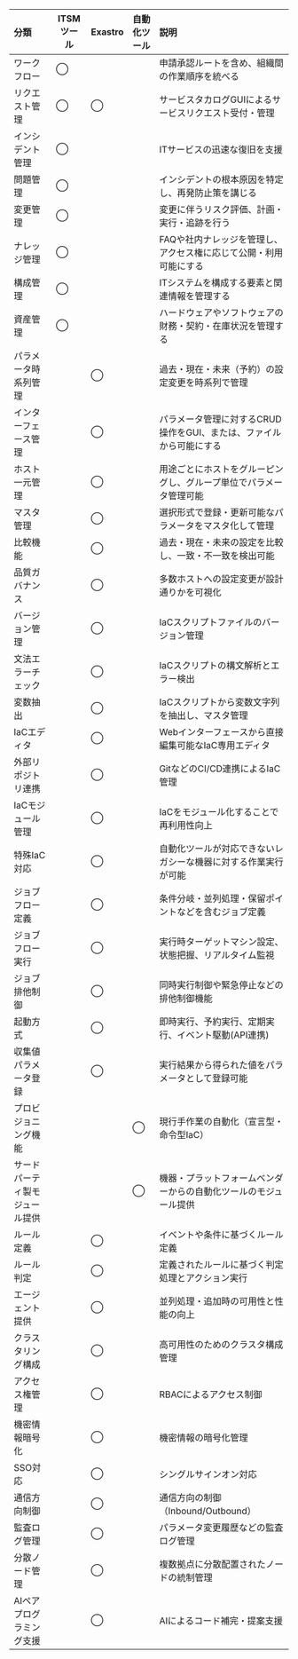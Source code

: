 | 分類                           | ITSMツール | Exastro | 自動化ツール | 説明                                                                |
| :----------------------------- | ---------- | ------- | ------------ | :------------------------------------------------------------------ |
| ワークフロー                   | ◯          |         |              | 申請承認ルートを含め、組織間の作業順序を統べる                      |
| リクエスト管理                 | ◯          | ◯       |              | サービスタカログGUIによるサービスリクエスト受付・管理               |
| インシデント管理               | ◯          |         |              | ITサービスの迅速な復旧を支援                                        |
| 問題管理                       | ◯          |         |              | インシデントの根本原因を特定し、再発防止策を講じる                  |
| 変更管理                       | ◯          |         |              | 変更に伴うリスク評価、計画・実行・追跡を行う                        |
| ナレッジ管理                   | ◯          |         |              | FAQや社内ナレッジを管理し、アクセス権に応じて公開・利用可能にする   |
| 構成管理                       | ◯          |         |              | ITシステムを構成する要素と関連情報を管理する                        |
| 資産管理                       | ◯          |         |              | ハードウェアやソフトウェアの財務・契約・在庫状況を管理する          |
| パラメータ時系列管理           |            | ◯       |              | 過去・現在・未来（予約）の設定変更を時系列で管理                    |
| インターフェース管理           |            | ◯       |              | パラメータ管理に対するCRUD操作をGUI、または、ファイルから可能にする |
| ホスト一元管理                 |            | ◯       |              | 用途ごとにホストをグルーピングし、グループ単位でパラメータ管理可能  |
| マスタ管理                     |            | ◯       |              | 選択形式で登録・更新可能なパラメータをマスタ化して管理              |
| 比較機能                       |            | ◯       |              | 過去・現在・未来の設定を比較し、一致・不一致を検出可能              |
| 品質ガバナンス                 |            | ◯       |              | 多数ホストへの設定変更が設計通りかを可視化                          |
| バージョン管理                 |            | ◯       |              | IaCスクリプトファイルのバージョン管理                               |
| 文法エラーチェック             |            | ◯       |              | IaCスクリプトの構文解析とエラー検出                                 |
| 変数抽出                       |            | ◯       |              | IaCスクリプトから変数文字列を抽出し、マスタ管理                     |
| IaCエディタ                    |            | ◯       |              | Webインターフェースから直接編集可能なIaC専用エディタ                |
| 外部リポジトリ連携             |            | ◯       |              | GitなどのCI/CD連携によるIaC管理                                     |
| IaCモジュール管理              |            | ◯       |              | IaCをモジュール化することで再利用性向上                             |
| 特殊IaC対応                    |            | ◯       |              | 自動化ツールが対応できないレガシーな機器に対する作業実行が可能      |
| ジョブフロー定義               |            | ◯       |              | 条件分岐・並列処理・保留ポイントなどを含むジョブ定義                |
| ジョブフロー実行               |            | ◯       |              | 実行時ターゲットマシン設定、状態把握、リアルタイム監視              |
| ジョブ排他制御                 |            | ◯       |              | 同時実行制御や緊急停止などの排他制御機能                            |
| 起動方式                       |            | ◯       |              | 即時実行、予約実行、定期実行、イベント駆動(API連携)                 |
| 収集値パラメータ登録           |            | ◯       |              | 実行結果から得られた値をパラメータとして登録可能                    |
| プロビジョニング機能           |            |         | ◯            | 現行手作業の自動化（宣言型・命令型IaC）                             |
| サードパーティ製モジュール提供 |            |         | ◯            | 機器・プラットフォームベンダーからの自動化ツールのモジュール提供    |
| ルール定義                     |            | ◯       |              | イベントや条件に基づくルール定義                                    |
| ルール判定                     |            | ◯       |              | 定義されたルールに基づく判定処理とアクション実行                    |
| エージェント提供               |            | ◯       |              | 並列処理・追加時の可用性と性能の向上                                |
| クラスタリング構成             |            | ◯       |              | 高可用性のためのクラスタ構成管理                                    |
| アクセス権管理                 |            | ◯       |              | RBACによるアクセス制御                                              |
| 機密情報暗号化                 |            | ◯       |              | 機密情報の暗号化管理                                                |
| SSO対応                        |            | ◯       |              | シングルサインオン対応                                              |
| 通信方向制御                   |            | ◯       |              | 通信方向の制御（Inbound/Outbound）                                  |
| 監査ログ管理                   |            | ◯       |              | パラメータ変更履歴などの監査ログ管理                                |
| 分散ノード管理                 |            | ◯       |              | 複数拠点に分散配置されたノードの統制管理                            |
| AIペアプログラミング支援       |            | ◯       |              | AIによるコード補完・提案支援                                        |
